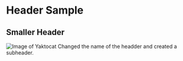 # Header Sample 
## Smaller Header
![Image of Yaktocat](https://octodex.github.com/images/yaktocat.png)
Changed the name of the headder and created a subheader. 
